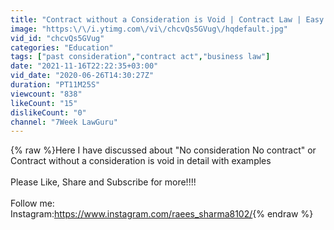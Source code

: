 ```yaml
---
title: "Contract without a Consideration is Void | Contract Law | Easy way | in Hindi"
image: "https:\/\/i.ytimg.com\/vi\/chcvQs5GVug\/hqdefault.jpg"
vid_id: "chcvQs5GVug"
categories: "Education"
tags: ["past consideration","contract act","business law"]
date: "2021-11-16T22:22:35+03:00"
vid_date: "2020-06-26T14:30:27Z"
duration: "PT11M25S"
viewcount: "838"
likeCount: "15"
dislikeCount: "0"
channel: "7Week LawGuru"
---
```

{% raw %}Here I have discussed about &quot;No consideration No contract&quot; or Contract without a consideration is void in detail with examples<br /><br />Please Like, Share and Subscribe for more!!!!<br /><br />Follow me:<br />Instagram:<a rel="nofollow" target="blank" href="https://www.instagram.com/raees_sharma8102/">https://www.instagram.com/raees_sharma8102/</a>{% endraw %}
